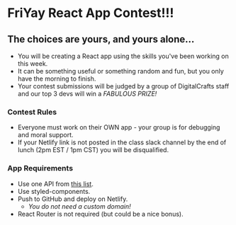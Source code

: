 # FriYay React App Contest!!!

## The choices are yours, and yours alone...

* You will be creating a React app using the skills you've been working on this week. 
* It can be something useful or something random and fun, but you only have the morning to finish.
* Your contest submissions will be judged by a group of DigitalCrafts staff and our top 3 devs will win a _FABULOUS PRIZE!_

### Contest Rules

* Everyone must work on their OWN app - your group is for debugging and moral support.
* If your Netlify link is not posted in the class slack channel by the end of lunch (2pm EST / 1pm CST) you will be disqualified.

### App Requirements

* Use one API from [this list](https://github.com/public-apis/public-apis).
* Use styled-components.
* Push to GitHub and deploy on Netlify.
  * _You do not need a custom domain!_
* React Router is not required (but could be a nice bonus).

